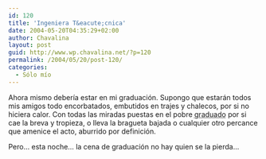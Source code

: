 ```yaml
---
id: 120
title: 'Ingeniera T&eacute;cnica'
date: 2004-05-20T04:35:29+02:00
author: Chavalina
layout: post
guid: http://www.wp.chavalina.net/?p=120
permalink: /2004/05/20/post-120/
categories:
  - Sólo mío
---
```

Ahora mismo deber&iacute;a estar en mi graduaci&oacute;n. Supongo que estar&aacute;n todos mis amigos todo encorbatados, embutidos en trajes y chalecos, por si no hiciera calor. Con todas las miradas puestas en el pobre <acronym title="bueno, esto es relativo">graduado</acronym> por si cae la breva y tropieza, o lleva la bragueta bajada o cualquier otro percance que amenice el acto, aburrido por definici&oacute;n.

Pero&#8230; esta noche&#8230; la cena de graduaci&oacute;n no hay quien se la pierda&#8230;